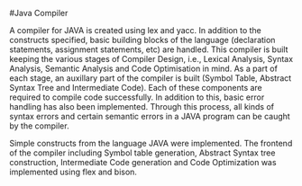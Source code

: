 #Java Compiler 

A compiler for JAVA is created using lex and yacc. In addition to the constructs
specified, basic building blocks of the language (declaration statements, assignment
statements, etc) are handled.
This compiler is built keeping the various stages of Compiler Design, i.e., Lexical Analysis,
Syntax Analysis, Semantic Analysis and Code Optimisation in mind.
As a part of each stage, an auxillary part of the compiler is built (Symbol Table, Abstract
Syntax Tree and Intermediate Code). Each of these components are required to compile
code successfully.
In addition to this, basic error handling has also been implemented.
Through this process, all kinds of syntax errors and certain semantic errors in a JAVA
program can be caught by the compiler.

Simple constructs from the language JAVA were implemented. The frontend of the
compiler including Symbol table generation, Abstract Syntax tree construction, Intermediate
Code generation and Code Optimization was implemented using flex and bison.
